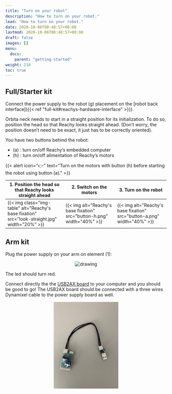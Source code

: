 ```yaml
---
title: "Turn on your robot"
description: "How to turn on your robot."
lead: "How to turn on your robot."
date: 2020-10-06T08:48:57+00:00
lastmod: 2020-10-06T08:48:57+00:00
draft: false
images: []
menu:
  docs:
    parent: "getting-started"
weight: 210
toc: true
---
```


## Full/Starter kit

Connect the power supply to the robot (g) placement on the [robot back interface]({{< ref "full-kit#reachys-hardware-interface" >}}).  

Orbita neck needs to start in a straight position for its initialization. To do so, position the head so that Reachy looks straight ahead. (Don’t worry, the position doesn’t need to be exact, it just has to be correctly oriented).  

You have two buttons behind the robot:
- (a) : turn on/off Reachy’s embedded computer
- (h) : turn on/off alimentation of Reachy’s motors

{{< alert icon="👉" text="Turn on the motors with button (h) before starting the robot using button (a)." >}}

| 1. Position the head so that Reachy looks straight ahead | 2. Switch on the motors | 3. Turn on the robot |
| -------|-------------|----------|
|{{< img class="img-table" alt="Reachy's base fixation" src="look-straight.jpg" width="20%" >}}|{{< img alt="Reachy's base fixation" src="button-h.png" width="40%" >}}|{{< img alt="Reachy's base fixation" src="button-a.png" width="40%" >}}|


## Arm kit

Plug the power supply on your arm on element (1):

<p align="center">
<img src="plug-in.jpg" alt="drawing" width="40%"/>
</p>

The led should turn red.  

Connect directly the the [USB2AX board](https://www.seeedstudio.com/USB2AX-p-1349.html) to your computer and you should be good to go! The USB2AX board should be connected with a three wires Dynamixel cable to the power supply board as well.

<p align="center">
<img src="arm_kit_usb2ax.jpg" alt="drawing" width="40%"/>
</p>
